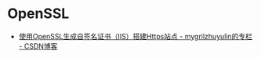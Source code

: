 # OpenSSL

- [使用OpenSSL生成自签名证书（IIS）搭建Https站点 - mygrilzhuyulin的专栏 - CSDN博客](https://blog.csdn.net/mygrilzhuyulin/article/details/50663473)
